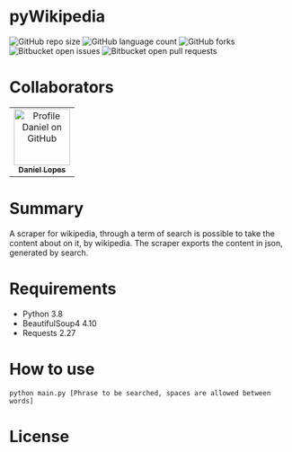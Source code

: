 # pyWikipedia
![GitHub repo size](https://img.shields.io/github/repo-size/danielcreeklear/pyWikipedia?style=for-the-badge)
![GitHub language count](https://img.shields.io/github/languages/count/danielcreeklear/pyWikipedia?style=for-the-badge)
![GitHub forks](https://img.shields.io/github/forks/danielcreeklear/pyWikipedia?style=for-the-badge)
![Bitbucket open issues](https://img.shields.io/bitbucket/issues/danielcreeklear/pyWikipedia?style=for-the-badge)
![Bitbucket open pull requests](https://img.shields.io/bitbucket/pr-raw/danielcreeklear/pyWikipedia?style=for-the-badge)

# Collaborators
<table>
<tr>
<td align="center">
<a href="#">
<img src="https://avatars.githubusercontent.com/u/50249010?v=4" width="100px;" alt="Profile Daniel on GitHub"/><br>
<sub>
<b>Daniel Lopes</b>
</sub>
</a>
</tr>
</table>

# Summary
A scraper for wikipedia, through a term of search is possible
to take the content about on it, by wikipedia.
The scraper exports the content in json, generated by search.

# Requirements
* Python 3.8
* BeautifulSoup4 4.10
* Requests 2.27

# How to use
```console
python main.py [Phrase to be searched, spaces are allowed between words]
```

# License
